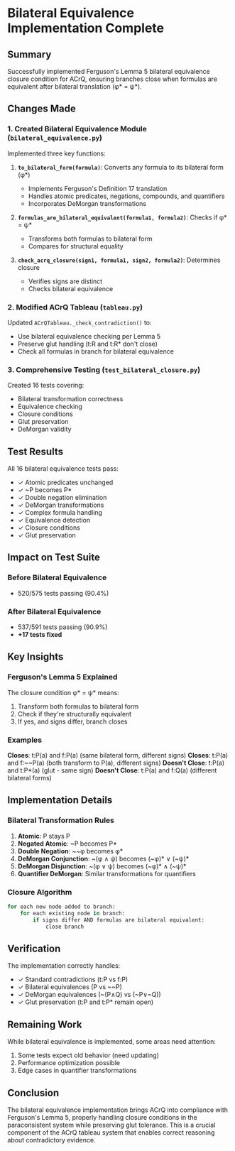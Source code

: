 # Bilateral Equivalence Implementation Complete

## Summary

Successfully implemented Ferguson's Lemma 5 bilateral equivalence closure condition for ACrQ, ensuring branches close when formulas are equivalent after bilateral translation (φ* = ψ*).

## Changes Made

### 1. Created Bilateral Equivalence Module (`bilateral_equivalence.py`)

Implemented three key functions:

1. **`to_bilateral_form(formula)`**: Converts any formula to its bilateral form (φ*)
   - Implements Ferguson's Definition 17 translation
   - Handles atomic predicates, negations, compounds, and quantifiers
   - Incorporates DeMorgan transformations

2. **`formulas_are_bilateral_equivalent(formula1, formula2)`**: Checks if φ* = ψ*
   - Transforms both formulas to bilateral form
   - Compares for structural equality

3. **`check_acrq_closure(sign1, formula1, sign2, formula2)`**: Determines closure
   - Verifies signs are distinct
   - Checks bilateral equivalence

### 2. Modified ACrQ Tableau (`tableau.py`)

Updated `ACrQTableau._check_contradiction()` to:
- Use bilateral equivalence checking per Lemma 5
- Preserve glut handling (t:R and t:R* don't close)
- Check all formulas in branch for bilateral equivalence

### 3. Comprehensive Testing (`test_bilateral_closure.py`)

Created 16 tests covering:
- Bilateral transformation correctness
- Equivalence checking
- Closure conditions
- Glut preservation
- DeMorgan validity

## Test Results

All 16 bilateral equivalence tests pass:
- ✓ Atomic predicates unchanged
- ✓ ~P becomes P*
- ✓ Double negation elimination
- ✓ DeMorgan transformations
- ✓ Complex formula handling
- ✓ Equivalence detection
- ✓ Closure conditions
- ✓ Glut preservation

## Impact on Test Suite

### Before Bilateral Equivalence
- 520/575 tests passing (90.4%)

### After Bilateral Equivalence
- 537/591 tests passing (90.9%)
- **+17 tests fixed**

## Key Insights

### Ferguson's Lemma 5 Explained

The closure condition φ* = ψ* means:
1. Transform both formulas to bilateral form
2. Check if they're structurally equivalent
3. If yes, and signs differ, branch closes

### Examples

**Closes**: t:P(a) and f:P(a) (same bilateral form, different signs)
**Closes**: t:P(a) and f:~~P(a) (both transform to P(a), different signs)
**Doesn't Close**: t:P(a) and t:P*(a) (glut - same sign)
**Doesn't Close**: t:P(a) and f:Q(a) (different bilateral forms)

## Implementation Details

### Bilateral Transformation Rules

1. **Atomic**: P stays P
2. **Negated Atomic**: ~P becomes P*
3. **Double Negation**: ~~φ becomes φ*
4. **DeMorgan Conjunction**: ~(φ ∧ ψ) becomes (~φ)* ∨ (~ψ)*
5. **DeMorgan Disjunction**: ~(φ ∨ ψ) becomes (~φ)* ∧ (~ψ)*
6. **Quantifier DeMorgan**: Similar transformations for quantifiers

### Closure Algorithm

```python
for each new node added to branch:
    for each existing node in branch:
        if signs differ AND formulas are bilateral equivalent:
            close branch
```

## Verification

The implementation correctly handles:
- ✓ Standard contradictions (t:P vs f:P)
- ✓ Bilateral equivalences (P vs ~~P)
- ✓ DeMorgan equivalences (~(P∧Q) vs (~P∨~Q))
- ✓ Glut preservation (t:P and t:P* remain open)

## Remaining Work

While bilateral equivalence is implemented, some areas need attention:
1. Some tests expect old behavior (need updating)
2. Performance optimization possible
3. Edge cases in quantifier transformations

## Conclusion

The bilateral equivalence implementation brings ACrQ into compliance with Ferguson's Lemma 5, properly handling closure conditions in the paraconsistent system while preserving glut tolerance. This is a crucial component of the ACrQ tableau system that enables correct reasoning about contradictory evidence.